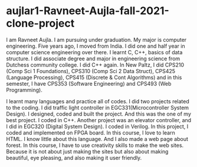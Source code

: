 # aujlar1-Ravneet-Aujla-fall-2021-clone-project



I am Ravneet Aujla. I am pursuing under graduation. My major is computer engineering. Five 
years ago, I moved from India. I did one and half year in computer science engineering over there. 
I learnt C, C++, basics of data structure. I did associate degree and major in engineering science 
from Dutchess community college. I did C++ again. In New Paltz, I did CPS210 (Comp Sci 1 
Foundations), CPS310 (Comp Sci 2 Data Struct), CPS425 (Language Processing), CPS415 
(Discrete & Cont Algorithms) and in this semester, I have CPS353 (Software Engineering) and 
CPS493 (Web Programming). 


I learnt many languages and practice all of codes. I did two projects related to the coding. I did 
traffic light controller in EGC331(Microcontroller System Design). I designed, coded and built the 
project. And this was the one of my best project. I coded in C++. Another project was an elevator 
controller, and I did in EGC320 (Digital System Design). I coded in Verilog. In this project, I 
coded and implemented on FPGA board. 
In this course, I love to learn HTML. I know little about this language. And I also made a web 
page about forest. In this course, I have to use creativity skills to make the web sites. Because it is 
not about just making the sites but also about making beautiful, eye pleasing, and also making it 
user friendly. 